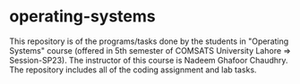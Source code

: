# operating-systems
This repository is of the programs/tasks done by the students in "Operating Systems" course (offered in 5th semester of COMSATS University Lahore => Session-SP23). The instructor of this course is Nadeem Ghafoor Chaudhry. The repository includes all of the coding assignment and lab tasks.

